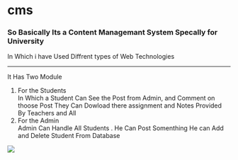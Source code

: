 # cms
<h3>So Basically Its a Content Managemant System Specally for University</h3>
In Which i have Used Diffrent types of Web Technologies
<hr>
<p>It Has Two Module
<ol>
  <li>For the Students</li>
  In Which a Student Can See the Post from Admin, and Comment on thoose Post 
  They Can Dowload there assignment and Notes Provided By Teachers and All
  <li>For the Admin</li>
  Admin Can Handle All Students . He Can Post Somenthing
  He can Add and Delete Student From Database
</ol>
<img src="http://dilshad.me/assets/img/tech/Project.png">
